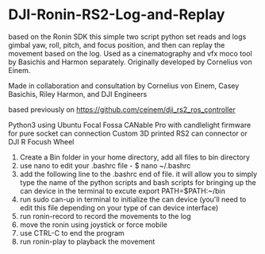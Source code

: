 # DJI-Ronin-RS2-Log-and-Replay
based on the Ronin SDK this simple two script python set reads and logs gimbal yaw, roll, pitch, and focus position, and then can replay the movement based on the log. Used as a cinematography and vfx moco tool by Basichis and Harmon separately. Originally developed by Cornelius von Einem.

Made in collaboration and consultation by Cornelius von Einem, Casey Basichis, Riley Harmon, and DJI Engineers 

based previously on https://github.com/ceinem/dji_rs2_ros_controller

Python3 using Ubuntu Focal Fossa
CANable Pro with candlelight firmware for pure socket can connection
Custom 3D printed RS2 can connector or DJI R Focush Wheel

1) Create a Bin folder in your home directory, add all files to bin directory
2) use nano to edit your .bashrc file - $ nano ~/.bashrc
3) add the following line to the .bashrc end of file. it will allow you to simply type the name of the python scripts and bash scripts for bringing up the can device in the terminal to excute
export PATH=$PATH:~/bin
4) run sudo can-up in terminal to initialize the can device (you'll need to edit this file depending on your type of can device interface)
5) run ronin-record to record the movements to the log
6) move the ronin using joystick or force mobile
7) use CTRL-C to end the program
8) run ronin-play to playback the movement
